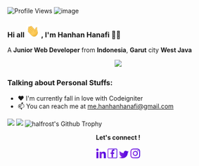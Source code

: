 ![Profile Views](https://gpvc.arturio.dev/hanhanhanafi)
![image](https://img.shields.io/github/followers/hanhanhanafi?label=follow&style=social)
### Hi all <img src="https://raw.githubusercontent.com/ABSphreak/ABSphreak/master/gifs/Hi.gif" width="30px"> , I'm Hanhan Hanafi 👨‍💻

A **Junior Web Developer** from **Indonesia**, **Garut** city **West Java**

<p align="center">
  <img src="https://media3.giphy.com/media/lT4AKdHB7OW3Z37GMH/giphy.webp" width="200">
</p>

### Talking about Personal Stuffs:
  - ❤️ I'm currently fall in love with Codeigniter
  - 📫 You can reach me at <a href="mailto:me.hanhanhanafi@gmail.com">me.hanhanhanafi@gmail.com</a>
<p>
    <img src="https://github-readme-stats.vercel.app/api?username=hanhanhanafi&show_icons=true&theme=tokyonight" height=178 />
    <img src="https://github-readme-stats.vercel.app/api/top-langs/?username=hanhanhanafi&layout=compact&theme=tokyonight" height=178 />
  <img align="center" src="https://github-profile-trophy.vercel.app/?username=hanhanhanafi&column=7&theme=dracula" alt="halfrost's Github Trophy" />
</p>
<p align="center">
    <b>Let's connect !</b><br>
    <br>
    <a href="https://www.linkedin.com/in/hanhan-hanapi-2b05741b0/" target="blank"><img alt="Hanafi LinkedIn" width="22px" src="https://github.com/hanhanhanafi/hanhanhanafi/blob/main/img/Untitled-1in.png" /></a>
    <a href="https://web.facebook.com/me.hanhanhanafi/" target="blank"><img alt="Hanafi Facebook" width="22px" src="https://github.com/hanhanhanafi/hanhanhanafi/blob/main/img/Untitled-fb.png" /></a>
    <a href="https://twitter.com/hanhanhanafi15" target="blank"><img alt="Hanafi Twitter" width="22px" src="https://github.com/hanhanhanafi/hanhanhanafi/blob/main/img/Untitled-4.png" /></a>
  <a href="https://instagram.com/me.hanhanhanafi" target="blank"><img alt="Hanafi Instagram" width="22px" src="https://github.com/hanhanhanafi/hanhanhanafi/blob/main/img/Untitled-3.png" /></a>
</p>
